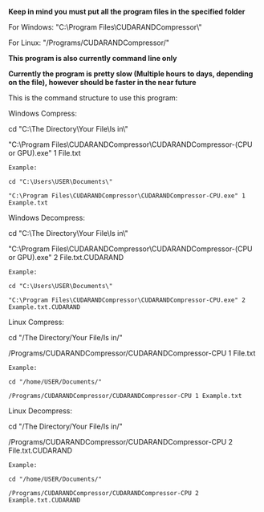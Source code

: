 **Keep in mind you must put all the program files in the specified folder**

For Windows: "C:\Program Files\CUDARANDCompressor\\"

For Linux: "/Programs/CUDARANDCompressor/"

**This program is also currently command line only**

**Currently the program is pretty slow (Multiple hours to days, depending on the file), however should be faster in the near future**

This is the command structure to use this program:

  Windows Compress:
  
  cd "C:\The Directory\Your File\Is in\\"
  
  "C:\Program Files\CUDARANDCompressor\CUDARANDCompressor-(CPU or GPU).exe" 1 File.txt
  
    Example:
    
    cd "C:\Users\USER\Documents\"
    
    "C:\Program Files\CUDARANDCompressor\CUDARANDCompressor-CPU.exe" 1 Example.txt
    
  Windows Decompress:
  
  cd "C:\The Directory\Your File\Is in\\"
  
  "C:\Program Files\CUDARANDCompressor\CUDARANDCompressor-(CPU or GPU).exe" 2 File.txt.CUDARAND
  
    Example:
    
    cd "C:\Users\USER\Documents\"
    
    "C:\Program Files\CUDARANDCompressor\CUDARANDCompressor-CPU.exe" 2 Example.txt.CUDARAND
    
  Linux Compress:
  
  cd "/The Directory/Your File/Is in/"
  
  /Programs/CUDARANDCompressor/CUDARANDCompressor-CPU 1 File.txt
  
    Example:
    
    cd "/home/USER/Documents/"
    
    /Programs/CUDARANDCompressor/CUDARANDCompressor-CPU 1 Example.txt
    
  Linux Decompress:
  
  cd "/The Directory/Your File/Is in/"
  
  /Programs/CUDARANDCompressor/CUDARANDCompressor-CPU 2 File.txt.CUDARAND
  
    Example:
    
    cd "/home/USER/Documents/"
    
    /Programs/CUDARANDCompressor/CUDARANDCompressor-CPU 2 Example.txt.CUDARAND
